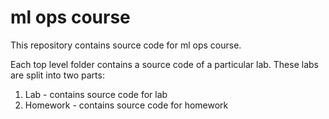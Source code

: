 # ml ops course 

This repository contains source code for ml ops course.

Each top level folder contains a source code of a particular lab. These labs are split into two parts:
1. Lab - contains source code for lab
2. Homework - contains source code for homework